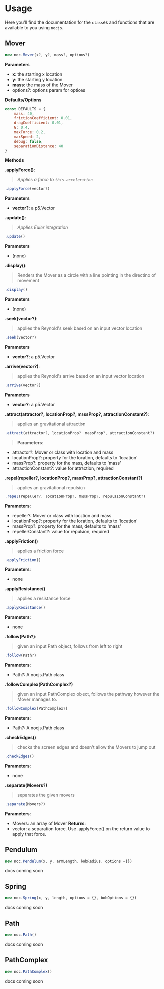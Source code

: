 # Usage

Here you'll find the documentation for the `class`es and functions that are available to you using `nocjs`.

## Mover

```js
new noc.Mover(x?, y?, mass?, options?)
```

**Parameters**
* **x**: the starting x location
* **y**: the starting y location
* **mass**: the mass of the Mover
* options?: options param for options

**Defaults/Options**
```js
const DEFAULTS = {
    mass: 40,
    frictionCoefficient: 0.01,
    dragCoefficient: 0.01,
    G: 0.4,
    maxForce: 0.2,
    maxSpeed: 2,
    debug: false,
    separationDistance: 40
}
```

**Methods**

**.applyForce()**:
> 
> *Applies a force to `this.acceleration`*
```js
.applyForce(vector?)
```
**Parameters**
* **vector?**: a p5.Vector


**.update()**:
>
> *Applies Euler integration*
```js
.update()
```
**Parameters**
* (none)

**.display()**:
>
> Renders the Mover as a circle with a line pointing in the directino of movement
```js
.display()
```
**Parameters**
* (none)


**.seek(vector?)**:
>
> applies the Reynold's seek based on an input vector location
```js
.seek(vector?)
```
**Parameters**
* **vector?**: a p5.Vector


**.arrive(vector?)**:
>
> applies the Reynold's arrive based on an input vector location
```js
.arrive(vector?)
```
**Parameters**
* **vector?**: a p5.Vector


**.attract(attractor?, locationProp?, massProp?, attractionConstant?)**:
>
> applies an gravitational attraction
```js
.attract(attractor?, locationProp?, massProp?, attractionConstant?)
```
> **Parameters**:
* attractor?: Mover or class with location and mass 
* locationProp?: property for the location, defaults to 'location'
* massProp?:  property for the mass, defaults to 'mass'
* attractionConstant?: value for attraction, required


**.repel(repeller?, locationProp?, massProp?, attractionConstant?)**
>
> applies an gravitational repulsion
```js
.repel(repeller?, locationProp?, massProp?, repulsionConstant?)
```
**Parameters**:
* repeller?: Mover or class with location and mass 
* locationProp?: property for the location, defaults to 'location'
* massProp?:  property for the mass, defaults to 'mass'
* repellerConstant?: value for repulsion, required


**.applyFriction()**
>
> applies a friction force
```js
.applyFriction()
```
**Parameters**:
* none



**.applyResistance()**
> 
> applies a resistance force
```js
.applyResistance()
```
**Parameters**:
* none


**.follow(Path?)**:
>
> given an input Path object, follows from left to right
```js
.follow(Path?)
```
**Parameters**:
* Path?: A nocjs.Path class


**.followComplex(PathComplex?)**
> given an input PathComplex object, follows the pathway however the Mover manages to.
```js
.followComplex(PathComplex?)
```
**Parameters**:
* Path?: A nocjs.Path class

**.checkEdges()**
> checks the screen edges and doesn't allow the Movers to jump out
```js
.checkEdges()
```
**Parameters**:
* none

**.separate(Movers?)**
> separates the given movers
```js
.separate(Movers?)
```
**Parameters**:
* Movers: an array of Mover 
**Returns**:
* vector: a separation force. Use .applyForce() on the return value to apply that force.


## Pendulum

```js
new noc.Pendulum(x, y, armLength, bobRadius, options ={})
```

docs coming soon


## Spring

```js
new noc.Spring(x, y, length, options = {}, bobOptions = {})
```

docs coming soon


## Path

```js
new noc.Path()
```

docs coming soon

## PathComplex

```js
new noc.PathComplex()
```

docs coming soon